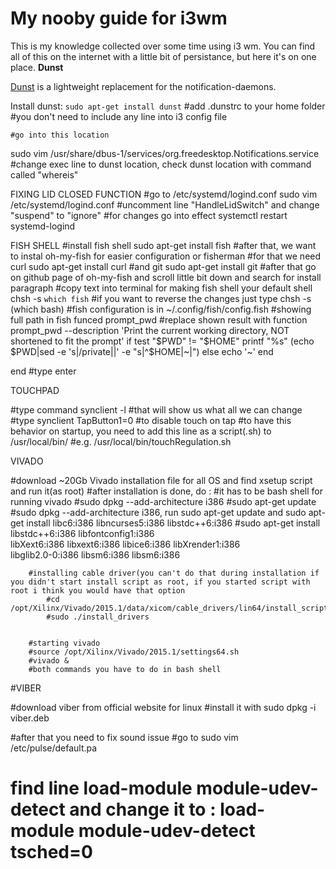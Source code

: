 # **My nooby guide for i3wm**

This is my knowledge collected over some time using i3 wm. You can find all of this on the internet with a little bit of persistance, but here it's on one place.
**Dunst**

[Dunst](https://dunst-project.org) is a lightweight replacement for the notification-daemons.

Install dunst:
`sudo apt-get install dunst`
	#add .dunstrc to your home folder
	#you don't need to include any line into i3 config file
	
	#go into this location
sudo vim /usr/share/dbus-1/services/org.freedesktop.Notifications.service
		#change exec line to dunst location, check dunst location with command called "whereis"

FIXING LID CLOSED FUNCTION
	#go to /etc/systemd/logind.conf
sudo vim /etc/systemd/logind.conf
	#uncomment line "HandleLidSwitch" and change "suspend" to "ignore"
	#for changes go into effect
systemctl restart systemd-logind

FISH SHELL
	#install fish shell
sudo apt-get install fish
	#after that, we want to instal oh-my-fish for easier configuration or fisherman
	#for that we need curl
sudo apt-get install curl
	#and git
sudo apt-get install git
	#after that go on github page of oh-my-fish and scroll little bit down and search for install paragraph
	#copy text into terminal for making fish shell your default shell
chsh -s `which fish`
		#if you want to reverse the changes just type
chsh -s (which bash)
	#fish configuration is in
~/.config/fish/config.fish
	#showing full path in fish
funced prompt_pwd
	#replace shown result with
function prompt_pwd --description 'Print the current working directory, NOT shortened to fit the prompt'
    if test "$PWD" != "$HOME"
        printf "%s" (echo $PWD|sed -e 's|/private||' -e "s|^$HOME|~|")
    else
        echo '~'
    end

end
	#type enter

	
	
TOUCHPAD

#type command
synclient -l
	#that will show us what all we can change
	#type 
synclient TapButton1=0
	#to disable touch on tap 
  #to have this behavior on startup, you need to add this line as a script(.sh) to /usr/local/bin/
      #e.g. /usr/local/bin/touchRegulation.sh

VIVADO

#download ~20Gb Vivado installation file for all OS and find xsetup script and run it(as root)
#after installation is done, do :
		#it has to be bash shell for running vivado
		#sudo dpkg --add-architecture i386
		#sudo apt-get update
		#sudo dpkg --add-architecture i386, run sudo apt-get update and sudo apt-get install libc6:i386 libncurses5:i386 libstdc++6:i386
		#sudo apt-get install libstdc++6:i386 libfontconfig1:i386 \
libXext6:i386 libxext6:i386 libice6:i386 libXrender1:i386 \
 libglib2.0-0:i386 libsm6:i386 libsm6:i386
		
		#installing cable driver(you can't do that during installation if you didn't start install script as root, if you started script with root i think you would have that option
			#cd /opt/Xilinx/Vivado/2015.1/data/xicom/cable_drivers/lin64/install_script/install_drivers/
			#sudo ./install_drivers


		#starting vivado
		#source /opt/Xilinx/Vivado/2015.1/settings64.sh
		#vivado & 
		#both commands you have to do in bash shell

#VIBER

#download viber from official website for linux
#install it with sudo dpkg -i viber.deb

#after that you need to fix sound issue
#go to 
sudo vim /etc/pulse/default.pa
# find line load-module module-udev-detect and change it to : load-module module-udev-detect tsched=0










